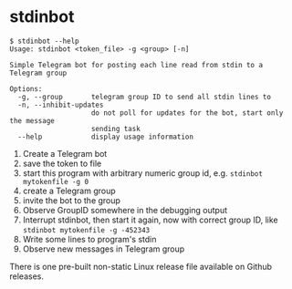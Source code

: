 # stdinbot

```
$ stdinbot --help
Usage: stdinbot <token_file> -g <group> [-n]

Simple Telegram bot for posting each line read from stdin to a Telegram group

Options:
  -g, --group       telegram group ID to send all stdin lines to
  -n, --inhibit-updates
                    do not poll for updates for the bot, start only the message
                    sending task
  --help            display usage information
```

1. Create a Telegram bot
2. save the token to file
3. start this program with arbitrary numeric group id, e.g. `stdinbot mytokenfile -g 0`
4. create a Telegram group
5. invite the bot to the group
6. Observe GroupID somewhere in the debugging output
7. Interrupt stdinbot, then start it again, now with correct group ID, like `stdinbot mytokenfile -g -452343` 
8. Write some lines to program's stdin
9. Observe new messages in Telegram group

There is one pre-built non-static Linux release file available on Github releases.
